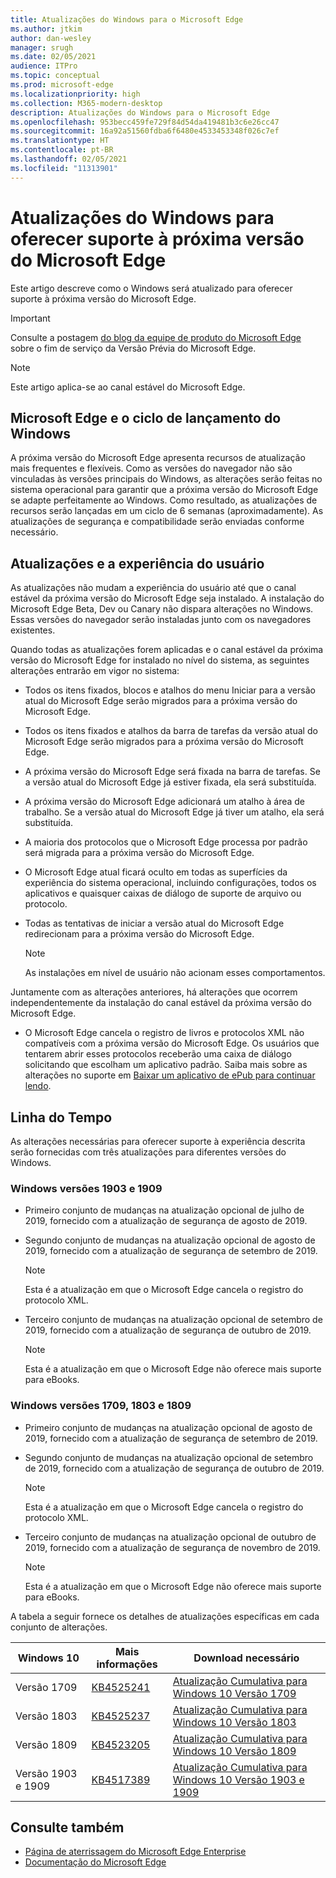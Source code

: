 ```yaml
---
title: Atualizações do Windows para o Microsoft Edge
ms.author: jtkim
author: dan-wesley
manager: srugh
ms.date: 02/05/2021
audience: ITPro
ms.topic: conceptual
ms.prod: microsoft-edge
ms.localizationpriority: high
ms.collection: M365-modern-desktop
description: Atualizações do Windows para o Microsoft Edge
ms.openlocfilehash: 953becc459fe729f84d54da419481b3c6e26cc47
ms.sourcegitcommit: 16a92a51560fdba6f6480e4533453348f026c7ef
ms.translationtype: HT
ms.contentlocale: pt-BR
ms.lasthandoff: 02/05/2021
ms.locfileid: "11313901"
---
```

# Atualizações do Windows para oferecer suporte à próxima versão do Microsoft Edge

Este artigo descreve como o Windows será atualizado para oferecer suporte à próxima versão do Microsoft Edge.

> [!IMPORTANT]
> Consulte a postagem [do blog da equipe de produto do Microsoft Edge](https://aka.ms/EdgeLegacyEOS) sobre o fim de serviço da Versão Prévia do Microsoft Edge.

> [!NOTE]
> Este artigo aplica-se ao canal estável do Microsoft Edge.

##  <a name="microsoft-edge-and-the-windows-release-cycle"></a>Microsoft Edge e o ciclo de lançamento do Windows

A próxima versão do Microsoft Edge apresenta recursos de atualização mais frequentes e flexíveis. Como as versões do navegador não são vinculadas às versões principais do Windows, as alterações serão feitas no sistema operacional para garantir que a próxima versão do Microsoft Edge se adapte perfeitamente ao Windows. Como resultado, as atualizações de recursos serão lançadas em um ciclo de 6 semanas (aproximadamente). As atualizações de segurança e compatibilidade serão enviadas conforme necessário.

##  <a name="updates-and-the-user-experience"></a>Atualizações e a experiência do usuário

As atualizações não mudam a experiência do usuário até que o canal estável da próxima versão do Microsoft Edge seja instalado. A instalação do Microsoft Edge Beta, Dev ou Canary não dispara alterações no Windows. Essas versões do navegador serão instaladas junto com os navegadores existentes.

Quando todas as atualizações forem aplicadas e o canal estável da próxima versão do Microsoft Edge for instalado no nível do sistema, as seguintes alterações entrarão em vigor no sistema:

- Todos os itens fixados, blocos e atalhos do menu Iniciar para a versão atual do Microsoft Edge serão migrados para a próxima versão do Microsoft Edge.
- Todos os itens fixados e atalhos da barra de tarefas da versão atual do Microsoft Edge serão migrados para a próxima versão do Microsoft Edge.
- A próxima versão do Microsoft Edge será fixada na barra de tarefas. Se a versão atual do Microsoft Edge já estiver fixada, ela será substituída.
- A próxima versão do Microsoft Edge adicionará um atalho à área de trabalho. Se a versão atual do Microsoft Edge já tiver um atalho, ela será substituída.
- A maioria dos protocolos que o Microsoft Edge processa por padrão será migrada para a próxima versão do Microsoft Edge.
- O Microsoft Edge atual ficará oculto em todas as superfícies da experiência do sistema operacional, incluindo configurações, todos os aplicativos e quaisquer caixas de diálogo de suporte de arquivo ou protocolo.
- Todas as tentativas de iniciar a versão atual do Microsoft Edge redirecionam para a próxima versão do Microsoft Edge.

  > [!NOTE]
  > As instalações em nível de usuário não acionam esses comportamentos.

Juntamente com as alterações anteriores, há alterações que ocorrem independentemente da instalação do canal estável da próxima versão do Microsoft Edge.

- O Microsoft Edge cancela o registro de livros e protocolos XML não compatíveis com a próxima versão do Microsoft Edge. Os usuários que tentarem abrir esses protocolos receberão uma caixa de diálogo solicitando que escolham um aplicativo padrão. Saiba mais sobre as alterações no suporte em [Baixar um aplicativo de ePub para continuar lendo](https://nam06.safelinks.protection.outlook.com/?url=https%3A%2F%2Fsupport.microsoft.com%2Fhelp%2F4517840&data=02%7C01%7Cv-danwes%40microsoft.com%7Cc9f8571b880549c30fcf08d72be5eaf9%7C72f988bf86f141af91ab2d7cd011db47%7C1%7C0%7C637026138803983526&sdata=qtb3DvVZQ6H%2FFXnBievkl%2B%2BngAQXwl340PcH8kRc3y4%3D&reserved=0).

##  <a name="timeline"></a>Linha do Tempo

As alterações necessárias para oferecer suporte à experiência descrita serão fornecidas com três atualizações para diferentes versões do Windows.

###  <a name="windows-versions-1903-and-1909"></a>Windows versões 1903 e 1909

- Primeiro conjunto de mudanças na atualização opcional de julho de 2019, fornecido com a atualização de segurança de agosto de 2019.
- Segundo conjunto de mudanças na atualização opcional de agosto de 2019, fornecido com a atualização de segurança de setembro de 2019.

  > [!NOTE]
  > Esta é a atualização em que o Microsoft Edge cancela o registro do protocolo XML.

- Terceiro conjunto de mudanças na atualização opcional de setembro de 2019, fornecido com a atualização de segurança de outubro de 2019.

  > [!NOTE]
  > Esta é a atualização em que o Microsoft Edge não oferece mais suporte para eBooks.

###  <a name="windows-versions-1709,-1803,-and-1809"></a>Windows versões 1709, 1803 e 1809

- Primeiro conjunto de mudanças na atualização opcional de agosto de 2019, fornecido com a atualização de segurança de setembro de 2019.
- Segundo conjunto de mudanças na atualização opcional de setembro de 2019, fornecido com a atualização de segurança de outubro de 2019.

  > [!NOTE]
  > Esta é a atualização em que o Microsoft Edge cancela o registro do protocolo XML.

- Terceiro conjunto de mudanças na atualização opcional de outubro de 2019, fornecido com a atualização de segurança de novembro de 2019.

  > [!NOTE]
  > Esta é a atualização em que o Microsoft Edge não oferece mais suporte para eBooks.

A tabela a seguir fornece os detalhes de atualizações específicas em cada conjunto de alterações.

| Windows 10 | Mais informações | Download necessário |
|--|--|--|
| Versão 1709 | [KB4525241](https://support.microsoft.com/help/4525241/windows-10-update-kb4525241) | [Atualização Cumulativa para Windows 10 Versão 1709](https://www.catalog.update.microsoft.com/Search.aspx?q=4525241) |
| Versão 1803  | [KB4525237](https://support.microsoft.com/help/4525237/windows-10-update-kb4525237) | [Atualização Cumulativa para Windows 10 Versão 1803](https://www.catalog.update.microsoft.com/Search.aspx?q=KB4525237) |
| Versão 1809  | [KB4523205](https://support.microsoft.com/help/4523205/windows-10-update-kb4523205) | [Atualização Cumulativa para Windows 10 Versão 1809](https://www.catalog.update.microsoft.com/Search.aspx?q=4523205) |
| Versão 1903 e 1909 |[KB4517389](https://support.microsoft.com/help/4517389/windows-10-update-kb4517389)  | [Atualização Cumulativa para Windows 10 Versão 1903 e 1909](https://www.catalog.update.microsoft.com/Search.aspx?q=4517389) |

##  <a name="see-also"></a>Consulte também

- [Página de aterrissagem do Microsoft Edge Enterprise](https://aka.ms/EdgeEnterprise)
- [Documentação do Microsoft Edge](https://docs.microsoft.com/DeployEdge/)

